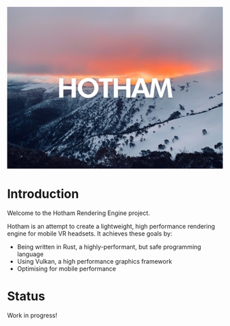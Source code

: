 ![Hotham Logo](logo.jpg?raw=true)

# Introduction
Welcome to the Hotham Rendering Engine project.

Hotham is an attempt to create a lightweight, high performance rendering engine for mobile VR headsets. It achieves these goals by:

- Being written in Rust, a highly-performant, but safe programming language
- Using Vulkan, a high performance graphics framework
- Optimising for mobile performance

# Status
Work in progress!